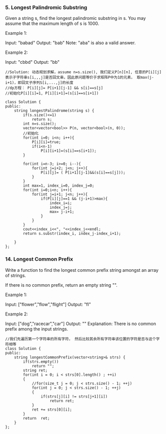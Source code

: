 ### 5. Longest Palindromic Substring
Given a string s, find the longest palindromic substring in s. You may assume that the maximum length of s is 1000.

Example 1:

Input: "babad"
Output: "bab"
Note: "aba" is also a valid answer.

Example 2:

Input: "cbbd"
Output: "bb"

```
//Solution: 动态规划求解，assume n=s.size(), 我们定义P[n][n], 任意的P[i][j]表示子字符串s[i,,,j]是否回文串，因此原问题等价于求矩阵P中为1的元素， 取max(j-i+1)，即回文子序列S[i,...,j]的长度
//dp方程： P[i][j]= P[i+1][j-1] && s[i]==s[j]
//初始化P[i][i]=1, P[i][i+1]=(s[i]==s[i+1])

class Solution {
public:
    string longestPalindrome(string s) {
        if(s.size()<=1)
            return s;
        int n=s.size();
        vector<vector<bool>> P(n, vector<bool>(n, 0));
        //初始化
        for(int i=0; i<n; i++){
            P[i][i]=true;
            if(i<n-1)
                P[i][i+1]=(s[i]==s[i+1]);
        }
        
        for(int i=n-3; i>=0; i--){
            for(int j=i+2; j<n; j++){
                P[i][j]= ( P[i+1][j-1]&&(s[i]==s[j]));
            }
        }
        int max=1, index_i=0, index_j=0;
        for(int i=0;i<n; i++){
            for(int j=i+1; j<n; j++){
                if(P[i][j]==1 && (j-i+1)>max){
                    index_i=i;
                    index_j=j;
                    max= j-i+1;
                }
            }
        }
        cout<<index_i<<", "<<index_j<<endl;
        return s.substr(index_i, index_j-index_i+1);
          
    }
};
```

### 14. Longest Common Prefix
Write a function to find the longest common prefix string amongst an array of strings.

If there is no common prefix, return an empty string "".

Example 1:

Input: ["flower","flow","flight"]
Output: "fl"

Example 2:

Input: ["dog","racecar","car"]
Output: ""
Explanation: There is no common prefix among the input strings.

```
//我们先遍历第一个字符串的所有字符， 然后比较其余所有字符串该位置的字符是否与这个字符相等
class Solution {
public:
    string longestCommonPrefix(vector<string>& strs) {
        if(strs.empty())
            return "";
        string ret;
        for(int i = 0; i < strs[0].length() ; ++i)
        {
            //for(size_t j = 0; j < strs.size() - 1; ++j)
            for(int j = 0; j < strs.size() - 1; ++j)
            {   
                if(strs[j][i] != strs[j+1][i])
                    return ret;
            }
            ret += strs[0][i];
        } 
        return  ret;
    }
};
```
